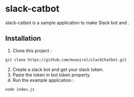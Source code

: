 # slack-catbot

slack-catbot is a sample application to make Slack bot and  .

## Installation

1. Clone this project : 
```bash
git clone https://github.com/mounirel/slackChatbot.git
```
2. Create a slack bot and get your slack token.
3. Paste the token in bot.token property.
4. Run the example application : 
```bash
node index.js
```

